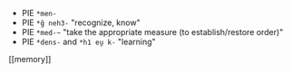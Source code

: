 - PIE `*men-`
- PIE `*g̑ neh3-` "recognize, know"
- PIE `*med-~` "take the appropriate measure (to establish/restore order)"
- PIE `*dens-` and `*h1 eu̯ k-` "learning"


[[memory]]